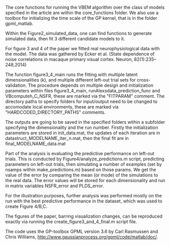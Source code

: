 The core functions for running the VBEM algorithm over the class of models specified in the article are within the core_functions folder. We also use a toolbox for initializing the time scale of the GP kernel, that is in the folder gpml_matlab.

Within the Figure2_simulated_data, one can find functions to generate simulated data, then fit 3 different candidate models to it.

For figure 3 and 4 of the paper we fitted real neurophysiological data with the model. The data was gathered by Ecker et al. (State dependence of noise correlations in macaque primary visual cortex. Neuron, 82(1):235–248,2014)

The function figure3_4_main runs the fitting with multiple latent dimensionalities (k), and multiple different left-out trial sets for cross-validation. The procedure depends on multiple design and initialization parameters within files figure3_4_main, runAlexsdata_prediction_func and VBcomputeh_C_NSFR, these are marked via the "FITPARAM" comment. The directory paths to specify folders for input/output need to be changed to accomodate local environments, these are marked via "HARDCODED_DIRECTORY_PATHS" comments.

The outputs are going to be saved in the specified folders within a subfolder specifying the dimensionality and the run number. Firstly the initialization parameters are stored in init_data.mat, the updates of each iteration are in datastruct_MODELNAME_iter_n.mat, then the final fit are in final_MODELNAME_data.mat

Part of the analysis is evaluating the predictive performance on left-out trials. This is conducted by Figure4/analyze_predictions.m script, predicting parameters on left-out trials, then simulating a number of examples (set by nsamps within make_predictions.m) based on those params. We get the value of the error by comparing the mean (or mode) of the simulations to the real data. The error values will be stored for each dimensionality and run in matrix variables NSFR_error and PLDS_error.

For the illustration purposes, further analysis was performed mostly on the run with the best predictive performance in the dataset, which was used to create Figure 4/B,C.

The figures of the paper, barring visualization changes, can be reproduced exactly via running the create_figure3_and_4_final.m script file.

The code uses the GP-toolbox GPML version 3.6 by Carl Rasmussen and Chris Williams, http://www.gaussianprocess.org/gpml/code/matlab/doc/. 
